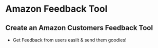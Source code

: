 # Amazon Feedback Tool

## Create an Amazon Customers Feedback Tool

- Get Feedback from users easilt & send them goodies!